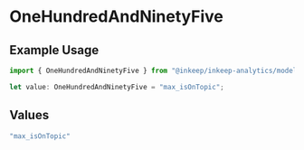 # OneHundredAndNinetyFive

## Example Usage

```typescript
import { OneHundredAndNinetyFive } from "@inkeep/inkeep-analytics/models/operations";

let value: OneHundredAndNinetyFive = "max_isOnTopic";
```

## Values

```typescript
"max_isOnTopic"
```